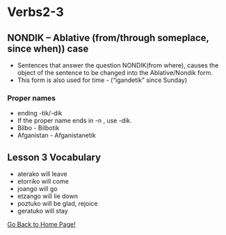 # Verbs2-3

## NONDIK – Ablative (from/through someplace, since when)) case

*   Sentences that answer the question NONDIK(from where), causes the object of the sentence to be changed into the Ablative/Nondik form.
*   This form is also used for time - (“igandetik” since Sunday)

### Proper names

*   ending -tik/-dik
*   If the proper name ends in -n , use -dik.
*   Bilbo - Bilbotik
*   Afganistan - Afganistanetik

## Lesson 3 Vocabulary

*   aterako will leave
*   etorriko will come
*   joango will go
*   etzango will lie down
*   poztuko will be glad, rejoice
*   geratuko will stay

[ Go Back to Home Page!](..)